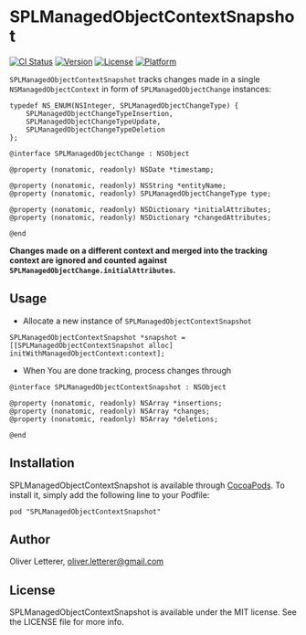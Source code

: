 # SPLManagedObjectContextSnapshot

[![CI Status](http://img.shields.io/travis/OliverLetterer/SPLManagedObjectContextSnapshot.svg?style=flat)](https://travis-ci.org/OliverLetterer/SPLManagedObjectContextSnapshot)
[![Version](https://img.shields.io/cocoapods/v/SPLManagedObjectContextSnapshot.svg?style=flat)](http://cocoadocs.org/docsets/SPLManagedObjectContextSnapshot)
[![License](https://img.shields.io/cocoapods/l/SPLManagedObjectContextSnapshot.svg?style=flat)](http://cocoadocs.org/docsets/SPLManagedObjectContextSnapshot)
[![Platform](https://img.shields.io/cocoapods/p/SPLManagedObjectContextSnapshot.svg?style=flat)](http://cocoadocs.org/docsets/SPLManagedObjectContextSnapshot)

`SPLManagedObjectContextSnapshot` tracks changes made in a single `NSManagedObjectContext` in form of `SPLManagedObjectChange` instances:

```objc
typedef NS_ENUM(NSInteger, SPLManagedObjectChangeType) {
    SPLManagedObjectChangeTypeInsertion,
    SPLManagedObjectChangeTypeUpdate,
    SPLManagedObjectChangeTypeDeletion
};

@interface SPLManagedObjectChange : NSObject

@property (nonatomic, readonly) NSDate *timestamp;

@property (nonatomic, readonly) NSString *entityName;
@property (nonatomic, readonly) SPLManagedObjectChangeType type;

@property (nonatomic, readonly) NSDictionary *initialAttributes;
@property (nonatomic, readonly) NSDictionary *changedAttributes;

@end
```

__Changes made on a different context and merged into the tracking context are ignored and counted against `SPLManagedObjectChange.initialAttributes`.__

## Usage

* Allocate a new instance of `SPLManagedObjectContextSnapshot`

```objc
SPLManagedObjectContextSnapshot *snapshot = [[SPLManagedObjectContextSnapshot alloc] initWithManagedObjectContext:context];
```

* When You are done tracking, process changes through

```objc
@interface SPLManagedObjectContextSnapshot : NSObject

@property (nonatomic, readonly) NSArray *insertions;
@property (nonatomic, readonly) NSArray *changes;
@property (nonatomic, readonly) NSArray *deletions;

@end
```

## Installation

SPLManagedObjectContextSnapshot is available through [CocoaPods](http://cocoapods.org). To install
it, simply add the following line to your Podfile:

    pod "SPLManagedObjectContextSnapshot"

## Author

Oliver Letterer, oliver.letterer@gmail.com

## License

SPLManagedObjectContextSnapshot is available under the MIT license. See the LICENSE file for more info.
